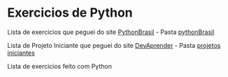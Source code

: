 # Exercicios de Python
 Lista de exercicios que peguei do site [PythonBrasil](https://wiki.python.org.br/ListaDeExercicios) - Pasta [pythonBrasil](https://github.com/thiagorangeldasilva/Exercicios-de-Python/tree/master/pythonBrasil)
 
 Lista de Projeto Iniciante que peguei do site [DevAprender](https://devaprender.com/5-ideias-de-projetos-python-para-iniciantes/) - Pasta [projetos iniciantes](https://github.com/thiagorangeldasilva/Exercicios-de-Python/tree/master/Projetos%20Iniciantes)

 Lista de exercicios feito com Python 
